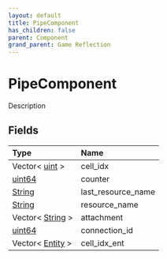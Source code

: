 ```yaml
---
layout: default
title: PipeComponent
has_children: false
parent: Component
grand_parent: Game Reflection
---
```

# PipeComponent
Description 

## Fields

| Type | Name |
|:----------|:--------------|
| Vector< [uint](/riftbreaker-wiki/docs/game-reflection/components/uint/) > | cell_idx |
| [uint64](/riftbreaker-wiki/docs/game-reflection/components/uint64/) | counter |
| [String](/riftbreaker-wiki/docs/game-reflection/components/string/) | last_resource_name |
| [String](/riftbreaker-wiki/docs/game-reflection/components/string/) | resource_name |
| Vector< [String](/riftbreaker-wiki/docs/game-reflection/components/string/) > | attachment |
| [uint64](/riftbreaker-wiki/docs/game-reflection/components/uint64/) | connection_id |
| Vector< [Entity](/riftbreaker-wiki/docs/game-reflection/classes/entity/) > | cell_idx_ent |

